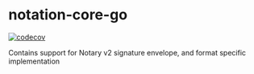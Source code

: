 # notation-core-go

[![codecov](https://codecov.io/gh/notaryproject/notation-core-go/branch/main/graph/badge.svg)](https://codecov.io/gh/notaryproject/notation-core-go)

Contains support for Notary v2 signature envelope, and format specific implementation
